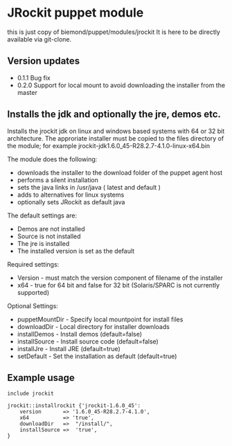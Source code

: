 JRockit puppet module
=====================

this is just copy of biemond/puppet/modules/jrockit 
It is here to be directly available via git-clone.


Version updates
---------------
- 0.1.1 Bug fix
- 0.2.0 Support for local mount to avoid downloading the installer from the master

Installs the jdk and optionally the jre, demos etc.
---------------------------------------------------

Installs the jrockit jdk on linux and windows based systems with 64 or 32 bit architecture. The approriate installer must be copied to the files directory of the module; for example jrockit-jdk1.6.0_45-R28.2.7-4.1.0-linux-x64.bin

The module does the following:

- downloads the installer to the download folder of the puppet agent host
- performs a silent installation
- sets the java links in /usr/java ( latest and default ) 
- adds to alternatives for linux systems
- optionally sets JRockit as default java

The default settings are:

- Demos are not installed
- Source is not installed
- The jre is installed
- The installed version is set as the default

Required settings:

- Version - must match the version component of filename of the installer
- x64 - true for 64 bit and false for 32 bit (Solaris/SPARC is not currently supported)

Optional Settings:

- puppetMountDir - Specify local mountpoint for install files
- downloadDir    - Local directory for installer downloads
- installDemos   - Install demos (default=false)
- installSource  - Install source code (default=false)
- installJre     - Install JRE (default=true)
- setDefault     - Set the installation as default (default=true)

Example usage
-------------

	include jrockit

	jrockit::installrockit {'jrockit-1.6.0_45':
	    version       => '1.6.0_45-R28.2.7-4.1.0',
	    x64           => 'true',
		downloadDir   =>  "/install/",
		installSource =>  'true',
	}

